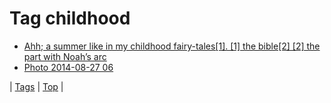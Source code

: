 <!--
title: Tag childhood
date: 2020-06-28T15:26:58.729Z
tags:
-->
# Tag childhood

 * [Ahh; a summer like in my childhood fairy-tales[1]. [1] the bible[2] [2] the part with Noah’s arc](146013786954.md)
 * [Photo 2014-08-27 06](95893731984.md)

| [Tags](tags.md) | [Top](index.md) |
